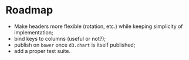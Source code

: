 # Roadmap

  * Make headers more flexible (rotation, etc.) while keeping simplicity
    of implementation;
  * bind keys to columns (useful or not?);
  * publish on `bower` once `d3.chart` is itself published;
  * add a proper test suite.
